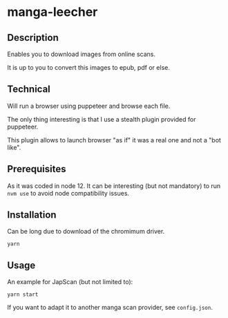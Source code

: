 # manga-leecher

## Description

Enables you to download images from online scans.

It is up to you to convert this images to epub, pdf or else.

## Technical

Will run a browser using puppeteer and browse each file.

The only thing interesting is that I use a stealth plugin provided for puppeteer.

This plugin allows to launch browser "as if" it was a real one and not a "bot like".

## Prerequisites

As it was coded in node 12. It can be interesting (but not mandatory) to run `nvm use` to avoid node compatibility issues.

## Installation

Can be long due to download of the chromimum driver.

~~~
yarn
~~~


## Usage


An example for JapScan (but not limited to):

~~~
yarn start
~~~

If you want to adapt it to another manga scan provider, see `config.json`.
